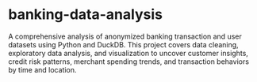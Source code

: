 # banking-data-analysis
A comprehensive analysis of anonymized banking transaction and user datasets using Python and DuckDB. This project covers data cleaning, exploratory data analysis, and visualization to uncover customer insights, credit risk patterns, merchant spending trends, and transaction behaviors by time and location. 

